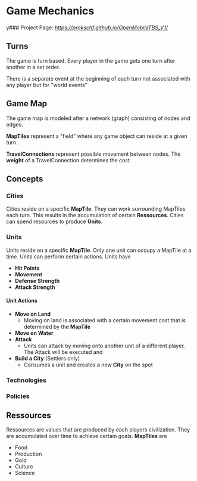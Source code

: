 # Game Mechanics

y### Project Page: *https://prokschf.github.io/OpenMobileTBS_V1/*


## Turns

The game is turn based. Every player in the game gets one turn after another in a set order.

There is a separate event at the beginning of each turn not associated with any player but for "world events"

## Game Map

The game map is modeled after a network (graph) consisting of nodes and edges. 

**MapTiles** represent a "field" where any game object can reside at a given turn.

**TravelConnections** represent possible movement between nodes. The **weight** of a TravelConnection determines the cost.

## Concepts

### Cities

Cities reside on a specific **MapTile**. They can *work* surrounding MapTiles each turn. This results in the accumulation of certain **Ressources**.
Cities can spend resources to produce **Units**.

### Units

Units reside on a specific **MapTile**. Only one unit can occupy a MapTile at a time. Units can perform certain actions. Units have 
- **Hit Points**
- **Movement**
- **Defense Strength**
- **Attack Strength**

#### Unit Actions

- **Move on Land**
    - Moving on land is associated with a certain movement cost that is determined by the **MapTile**
- **Move on Water**
- **Attack**
    - Units can attack by moving onto another unit of a different player. The Attack will be executed and 
- **Build a City** (Settlers only)
    - Consumes a unit and creates a new **City** on the spot


### Technologies

### Policies

## Ressources

Ressources are values that are produced by each players civilization. They are accumulated over time to achieve certain goals. **MapTiles** are 

- Food
- Production
- Gold
- Culture
- Science